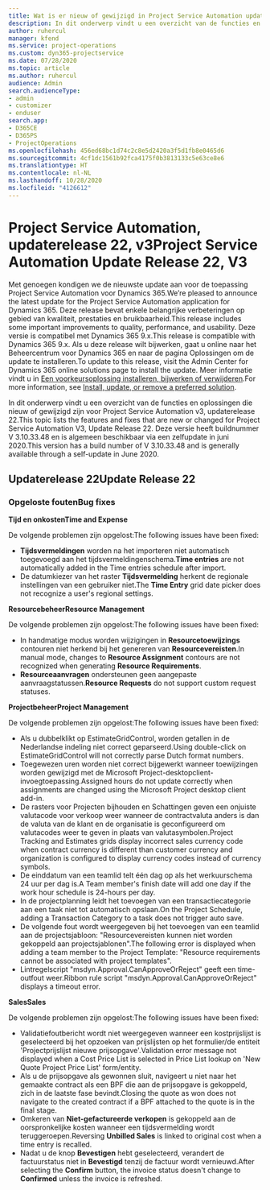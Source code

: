 ```yaml
---
title: Wat is er nieuw of gewijzigd in Project Service Automation updaterelease 22, v3
description: In dit onderwerp vindt u een overzicht van de functies en oplossingen die beschikbaar zijn voor Project Service Automation updaterelease 22, v3.
author: ruhercul
manager: kfend
ms.service: project-operations
ms.custom: dyn365-projectservice
ms.date: 07/28/2020
ms.topic: article
ms.author: ruhercul
audience: Admin
search.audienceType:
- admin
- customizer
- enduser
search.app:
- D365CE
- D365PS
- ProjectOperations
ms.openlocfilehash: 456ed68bc1d74c2c8e5d2420a3f5d1fb8e0465d6
ms.sourcegitcommit: 4cf1dc1561b92fca4175f0b3813133c5e63ce8e6
ms.translationtype: HT
ms.contentlocale: nl-NL
ms.lasthandoff: 10/28/2020
ms.locfileid: "4126612"
---
```

# <a name="project-service-automation-update-release-22-v3"></a><span data-ttu-id="41992-103">Project Service Automation, updaterelease 22, v3</span><span class="sxs-lookup"><span data-stu-id="41992-103">Project Service Automation Update Release 22, V3</span></span>

<span data-ttu-id="41992-104">Met genoegen kondigen we de nieuwste update aan voor de toepassing Project Service Automation voor Dynamics 365.</span><span class="sxs-lookup"><span data-stu-id="41992-104">We’re pleased to announce the latest update for the Project Service Automation application for Dynamics 365.</span></span> <span data-ttu-id="41992-105">Deze release bevat enkele belangrijke verbeteringen op gebied van kwaliteit, prestaties en bruikbaarheid.</span><span class="sxs-lookup"><span data-stu-id="41992-105">This release includes some important improvements to quality, performance, and usability.</span></span> <span data-ttu-id="41992-106">Deze versie is compatibel met Dynamics 365 9.x.</span><span class="sxs-lookup"><span data-stu-id="41992-106">This release is compatible with Dynamics 365 9.x.</span></span> <span data-ttu-id="41992-107">Als u deze release wilt bijwerken, gaat u online naar het Beheercentrum voor Dynamics 365 en naar de pagina Oplossingen om de update te installeren.</span><span class="sxs-lookup"><span data-stu-id="41992-107">To update to this release, visit the Admin Center for Dynamics 365 online solutions page to install the update.</span></span> <span data-ttu-id="41992-108">Meer informatie vindt u in [Een voorkeursoplossing installeren, bijwerken of verwijderen](https://docs.microsoft.com/power-platform/admin/install-remove-preferred-solution).</span><span class="sxs-lookup"><span data-stu-id="41992-108">For more information, see [Install, update, or remove a preferred solution](https://docs.microsoft.com/power-platform/admin/install-remove-preferred-solution).</span></span>

<span data-ttu-id="41992-109">In dit onderwerp vindt u een overzicht van de functies en oplossingen die nieuw of gewijzigd zijn voor Project Service Automation v3, updaterelease 22.</span><span class="sxs-lookup"><span data-stu-id="41992-109">This topic lists the features and fixes that are new or changed for Project Service Automation V3, Update Release 22.</span></span> <span data-ttu-id="41992-110">Deze versie heeft buildnummer V 3.10.33.48 en is algemeen beschikbaar via een zelfupdate in juni 2020.</span><span class="sxs-lookup"><span data-stu-id="41992-110">This version has a build number of V 3.10.33.48 and is generally available through a self-update in June 2020.</span></span>

## <a name="update-release-22"></a><span data-ttu-id="41992-111">Updaterelease 22</span><span class="sxs-lookup"><span data-stu-id="41992-111">Update Release 22</span></span>

### <a name="bug-fixes"></a><span data-ttu-id="41992-112">Opgeloste fouten</span><span class="sxs-lookup"><span data-stu-id="41992-112">Bug fixes</span></span>



<span data-ttu-id="41992-113">**Tijd en onkosten**</span><span class="sxs-lookup"><span data-stu-id="41992-113">**Time and Expense**</span></span>

<span data-ttu-id="41992-114">De volgende problemen zijn opgelost:</span><span class="sxs-lookup"><span data-stu-id="41992-114">The following issues have been fixed:</span></span>

- <span data-ttu-id="41992-115">**Tijdsvermeldingen** worden na het importeren niet automatisch toegevoegd aan het tijdsvermeldingenschema.</span><span class="sxs-lookup"><span data-stu-id="41992-115">**Time entries** are not automatically added in the Time entries schedule after import.</span></span>
- <span data-ttu-id="41992-116">De datumkiezer van het raster **Tijdsvermelding** herkent de regionale instellingen van een gebruiker niet.</span><span class="sxs-lookup"><span data-stu-id="41992-116">The **Time Entry** grid date picker does not recognize a user's regional settings.</span></span>

<span data-ttu-id="41992-117">**Resourcebeheer**</span><span class="sxs-lookup"><span data-stu-id="41992-117">**Resource Management**</span></span>

<span data-ttu-id="41992-118">De volgende problemen zijn opgelost:</span><span class="sxs-lookup"><span data-stu-id="41992-118">The following issues have been fixed:</span></span>

- <span data-ttu-id="41992-119">In handmatige modus worden wijzigingen in **Resourcetoewijzings** contouren niet herkend bij het genereren van **Resourcevereisten**.</span><span class="sxs-lookup"><span data-stu-id="41992-119">In manual mode, changes to **Resource Assignment** contours are not recognized when generating **Resource Requirements**.</span></span>
- <span data-ttu-id="41992-120">**Resourceaanvragen** ondersteunen geen aangepaste aanvraagstatussen.</span><span class="sxs-lookup"><span data-stu-id="41992-120">**Resource Requests** do not support custom request statuses.</span></span>

<span data-ttu-id="41992-121">**Projectbeheer**</span><span class="sxs-lookup"><span data-stu-id="41992-121">**Project Management**</span></span>

<span data-ttu-id="41992-122">De volgende problemen zijn opgelost:</span><span class="sxs-lookup"><span data-stu-id="41992-122">The following issues have been fixed:</span></span>

- <span data-ttu-id="41992-123">Als u dubbelklikt op EstimateGridControl, worden getallen in de Nederlandse indeling niet correct geparseerd.</span><span class="sxs-lookup"><span data-stu-id="41992-123">Using double-click on EstimateGridControl will not correctly parse Dutch format numbers.</span></span>
- <span data-ttu-id="41992-124">Toegewezen uren worden niet correct bijgewerkt wanneer toewijzingen worden gewijzigd met de Microsoft Project-desktopclient-invoegtoepassing.</span><span class="sxs-lookup"><span data-stu-id="41992-124">Assigned hours do not update correctly when assignments are changed using the Microsoft Project desktop client add-in.</span></span>
- <span data-ttu-id="41992-125">De rasters voor Projecten bijhouden en Schattingen geven een onjuiste valutacode voor verkoop weer wanneer de contractvaluta anders is dan de valuta van de klant en de organisatie is geconfigureerd om valutacodes weer te geven in plaats van valutasymbolen.</span><span class="sxs-lookup"><span data-stu-id="41992-125">Project Tracking and Estimates grids display incorrect sales currency code when contract currency is different than customer currency and organization is configured to display currency codes instead of currency symbols.</span></span>
- <span data-ttu-id="41992-126">De einddatum van een teamlid telt één dag op als het werkuurschema 24 uur per dag is.</span><span class="sxs-lookup"><span data-stu-id="41992-126">A Team member's finish date will add one day if the work hour schedule is 24-hours per day.</span></span>
- <span data-ttu-id="41992-127">In de projectplanning leidt het toevoegen van een transactiecategorie aan een taak niet tot automatisch opslaan.</span><span class="sxs-lookup"><span data-stu-id="41992-127">On the Project Schedule, adding a Transaction Category to a task does not trigger auto save.</span></span>
- <span data-ttu-id="41992-128">De volgende fout wordt weergegeven bij het toevoegen van een teamlid aan de projectsjabloon: "Resourcevereisten kunnen niet worden gekoppeld aan projectsjablonen".</span><span class="sxs-lookup"><span data-stu-id="41992-128">The following error is displayed when adding a team member to the Project Template: "Resource requirements cannot be associated with project templates".</span></span> 
- <span data-ttu-id="41992-129">Lintregelscript "msdyn.Approval.CanApproveOrReject" geeft een time-outfout weer.</span><span class="sxs-lookup"><span data-stu-id="41992-129">Ribbon rule script "msdyn.Approval.CanApproveOrReject" displays a timeout error.</span></span>

<span data-ttu-id="41992-130">**Sales**</span><span class="sxs-lookup"><span data-stu-id="41992-130">**Sales**</span></span>

<span data-ttu-id="41992-131">De volgende problemen zijn opgelost:</span><span class="sxs-lookup"><span data-stu-id="41992-131">The following issues have been fixed:</span></span>

- <span data-ttu-id="41992-132">Validatiefoutbericht wordt niet weergegeven wanneer een kostprijslijst is geselecteerd bij het opzoeken van prijslijsten op het formulier/de entiteit 'Projectprijslijst nieuwe prijsopgave'.</span><span class="sxs-lookup"><span data-stu-id="41992-132">Validation error message not displayed when a Cost Price List is selected in Price List lookup on 'New Quote Project Price List' form/entity.</span></span>
- <span data-ttu-id="41992-133">Als u de prijsopgave als gewonnen sluit, navigeert u niet naar het gemaakte contract als een BPF die aan de prijsopgave is gekoppeld, zich in de laatste fase bevindt.</span><span class="sxs-lookup"><span data-stu-id="41992-133">Closing the quote as won does not navigate to the created contract if a BPF attached to the quote is in the final stage.</span></span>
- <span data-ttu-id="41992-134">Omkeren van **Niet-gefactureerde verkopen** is gekoppeld aan de oorspronkelijke kosten wanneer een tijdsvermelding wordt teruggeroepen.</span><span class="sxs-lookup"><span data-stu-id="41992-134">Reversing **Unbilled Sales** is linked to original cost when a time entry is recalled.</span></span>
- <span data-ttu-id="41992-135">Nadat u de knop **Bevestigen** hebt geselecteerd, verandert de factuurstatus niet in **Bevestigd** tenzij de factuur wordt vernieuwd.</span><span class="sxs-lookup"><span data-stu-id="41992-135">After selecting the **Confirm** button, the invoice status doesn't change to **Confirmed** unless the invoice is refreshed.</span></span>
